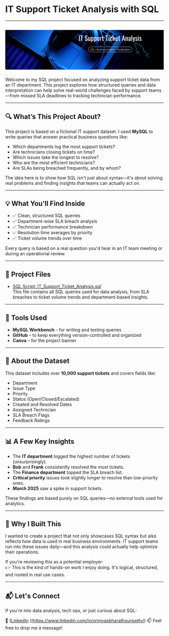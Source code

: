 # IT Support Ticket Analysis with SQL
---
![Project Banner](./banner.png)
---
Welcome to my SQL project focused on analyzing support ticket data from an IT department. This project explores how structured queries and data interpretation can help solve real-world challenges faced by support teams—from missed SLA deadlines to tracking technician performance.

---

## 🔍 What’s This Project About?

This project is based on a fictional IT support dataset. I used **MySQL** to write queries that answer practical business questions like:

- Which departments log the most support tickets?
- Are technicians closing tickets on time?
- Which issues take the longest to resolve?
- Who are the most efficient technicians?
- Are SLAs being breached frequently, and by whom?

The idea here is to show how SQL isn't just about syntax—it's about solving real problems and finding insights that teams can actually act on.

---

## 💡 What You'll Find Inside

- ✅ Clean, structured SQL queries
- ✅ Department-wise SLA breach analysis
- ✅ Technician performance breakdown
- ✅ Resolution time averages by priority
- ✅ Ticket volume trends over time

Every query is based on a real question you'd hear in an IT team meeting or during an operational review.

---
## 📂 Project Files

- [SQL Script: IT_Support_Ticket_Analysis.sql](./IT_Support_Ticket_Analysis.sql)  
  This file contains all SQL queries used for data analysis, from SLA breaches to ticket volume trends and department-based insights.
---

## 🧰 Tools Used

- **MySQL Workbench** – for writing and testing queries  
- **GitHub** – to keep everything version-controlled and organized  
- **Canva** – for the project banner  

---

## 📁 About the Dataset

This dataset includes over **10,000 support tickets** and covers fields like:

- Department  
- Issue Type  
- Priority  
- Status (Open/Closed/Escalated)  
- Created and Resolved Dates  
- Assigned Technician  
- SLA Breach Flags  
- Feedback Ratings  

---

## 📊 A Few Key Insights

- The **IT department** logged the highest number of tickets (unsurprisingly).
- **Bob** and **Frank** consistently resolved the most tickets.
- The **Finance department** topped the SLA breach list.
- **Critical priority** issues took slightly longer to resolve than low-priority ones.
- **March 2025** saw a spike in support tickets.

These findings are based purely on SQL queries—no external tools used for analytics.

---

## 👋 Why I Built This

I wanted to create a project that not only showcases SQL syntax but also reflects how data is used in real business environments. IT support teams run into these issues daily—and this analysis could actually help optimize their operations.

If you're reviewing this as a potential employer:  
👉 This is the kind of hands-on work I enjoy doing. It's logical, structured, and rooted in real use cases.

---

## 📬 Let's Connect

If you're into data analysis, tech ops, or just curious about SQL:

🔗 [[LinkedIn](#)  ](https://www.linkedin.com/in/srinivasbharathsurisetty/)
📫 Feel free to drop me a message!

